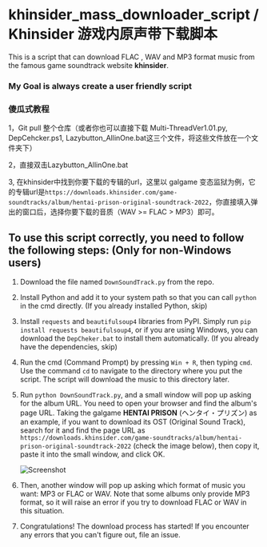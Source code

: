 # khinsider_mass_downloader_script / Khinsider 游戏内原声带下载脚本

This is a script that can download FLAC , WAV and MP3 format music from the famous game soundtrack website **khinsider**.

### My Goal is always create a user friendly script ###
###                   傻瓜式教程                     ###
1，Git pull 整个仓库（或者你也可以直接下载 Multi-ThreadVer1.01.py, DepCehcker.ps1, Lazybutton_AllinOne.bat这三个文件，将这些文件放在一个文件夹下） 

2，直接双击Lazybutton_AllinOne.bat

3, 在khinsider中找到你要下载的专辑的url，这里以 galgame 变态监狱为例，它的专辑url是`https://downloads.khinsider.com/game-soundtracks/album/hentai-prison-original-soundtrack-2022`，你直接填入弹出的窗口后，选择你要下载的音质（WAV >= FLAC > MP3）即可。

## To use this script correctly, you need to follow the following steps: (Only for non-Windows users)

1. Download the file named `DownSoundTrack.py` from the repo.
2. Install Python and add it to your system path so that you can call `python` in the cmd directly. (If you already installed Python, skip)
3. Install `requests` and `beautifulsoup4` libraries from PyPI. Simply run `pip install requests beautifulsoup4`, or if you are using Windows, you can download the `DepCheker.bat` to install them automatically. (If you already have the dependencies, skip)
4. Run the cmd (Command Prompt) by pressing `Win + R`, then typing `cmd`. Use the command `cd` to navigate to the directory where you put the script. The script will download the music to this directory later.
5. Run `python DownSoundTrack.py`, and a small window will pop up asking for the album URL. You need to open your browser and find the album's page URL. Taking the galgame **HENTAI PRISON** (ヘンタイ・プリズン) as an example, if you want to download its OST (Original Sound Track), search for it and find the page URL as `https://downloads.khinsider.com/game-soundtracks/album/hentai-prison-original-soundtrack-2022` (check the image below), then copy it, paste it into the small window, and click OK.
   
   ![Screenshot](https://github.com/user-attachments/assets/b63e9179-e46f-4c89-8184-ba749bb264b8)

6. Then, another window will pop up asking which format of music you want: MP3 or FLAC or WAV. Note that some albums only provide MP3 format, so it will raise an error if you try to download FLAC or WAV in this situation.
7. Congratulations! The download process has started! If you encounter any errors that you can't figure out, file an issue.


